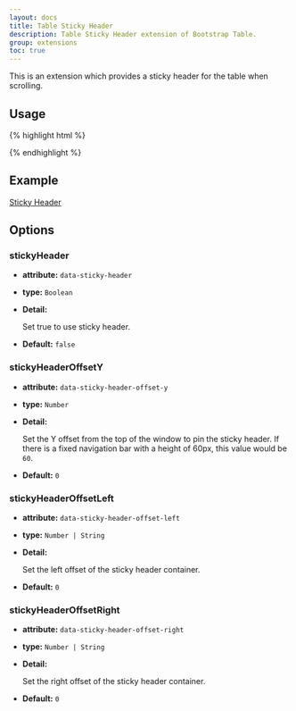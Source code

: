 ```yaml
---
layout: docs
title: Table Sticky Header
description: Table Sticky Header extension of Bootstrap Table.
group: extensions
toc: true
---
```


This is an extension which provides a sticky header for the table when scrolling.

## Usage

{% highlight html %}
<script src="extensions/sticky-header/bootstrap-table-sticky-header.js"></script>
{% endhighlight %}

## Example

[Sticky Header](https://examples.bootstrap-table.com/#extensions/sticky-header.html)

## Options

### stickyHeader

- **attribute:** `data-sticky-header`

- **type:** `Boolean`

- **Detail:**

   Set true to use sticky header.

- **Default:** `false`

### stickyHeaderOffsetY

- **attribute:** `data-sticky-header-offset-y`

- **type:** `Number`

- **Detail:**

   Set the Y offset from the top of the window to pin the sticky header. If there is a fixed navigation bar with a height of 60px, this value would be `60`.

- **Default:** `0`

### stickyHeaderOffsetLeft

- **attribute:** `data-sticky-header-offset-left`

- **type:** `Number | String`

- **Detail:**

   Set the left offset of the sticky header container.

- **Default:** `0`

### stickyHeaderOffsetRight

- **attribute:** `data-sticky-header-offset-right`

- **type:** `Number | String`

- **Detail:**

   Set the right offset of the sticky header container.

- **Default:** `0`
